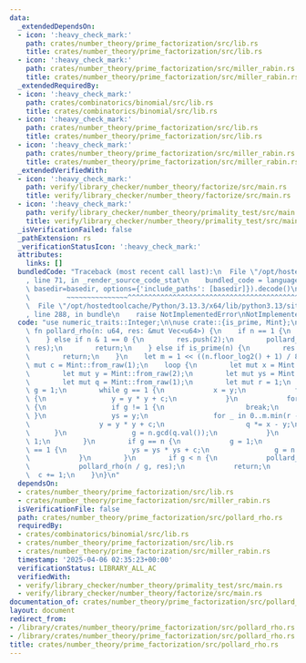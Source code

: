 ```yaml
---
data:
  _extendedDependsOn:
  - icon: ':heavy_check_mark:'
    path: crates/number_theory/prime_factorization/src/lib.rs
    title: crates/number_theory/prime_factorization/src/lib.rs
  - icon: ':heavy_check_mark:'
    path: crates/number_theory/prime_factorization/src/miller_rabin.rs
    title: crates/number_theory/prime_factorization/src/miller_rabin.rs
  _extendedRequiredBy:
  - icon: ':heavy_check_mark:'
    path: crates/combinatorics/binomial/src/lib.rs
    title: crates/combinatorics/binomial/src/lib.rs
  - icon: ':heavy_check_mark:'
    path: crates/number_theory/prime_factorization/src/lib.rs
    title: crates/number_theory/prime_factorization/src/lib.rs
  - icon: ':heavy_check_mark:'
    path: crates/number_theory/prime_factorization/src/miller_rabin.rs
    title: crates/number_theory/prime_factorization/src/miller_rabin.rs
  _extendedVerifiedWith:
  - icon: ':heavy_check_mark:'
    path: verify/library_checker/number_theory/factorize/src/main.rs
    title: verify/library_checker/number_theory/factorize/src/main.rs
  - icon: ':heavy_check_mark:'
    path: verify/library_checker/number_theory/primality_test/src/main.rs
    title: verify/library_checker/number_theory/primality_test/src/main.rs
  _isVerificationFailed: false
  _pathExtension: rs
  _verificationStatusIcon: ':heavy_check_mark:'
  attributes:
    links: []
  bundledCode: "Traceback (most recent call last):\n  File \"/opt/hostedtoolcache/Python/3.13.3/x64/lib/python3.13/site-packages/onlinejudge_verify/documentation/build.py\"\
    , line 71, in _render_source_code_stat\n    bundled_code = language.bundle(stat.path,\
    \ basedir=basedir, options={'include_paths': [basedir]}).decode()\n          \
    \         ~~~~~~~~~~~~~~~^^^^^^^^^^^^^^^^^^^^^^^^^^^^^^^^^^^^^^^^^^^^^^^^^^^^^^^^^^^^^^^^^^\n\
    \  File \"/opt/hostedtoolcache/Python/3.13.3/x64/lib/python3.13/site-packages/onlinejudge_verify/languages/rust.py\"\
    , line 288, in bundle\n    raise NotImplementedError\nNotImplementedError\n"
  code: "use numeric_traits::Integer;\n\nuse crate::{is_prime, Mint};\n\npub(crate)\
    \ fn pollard_rho(n: u64, res: &mut Vec<u64>) {\n    if n == 1 {\n        return;\n\
    \    } else if n & 1 == 0 {\n        res.push(2);\n        pollard_rho(n >> 1,\
    \ res);\n        return;\n    } else if is_prime(n) {\n        res.push(n);\n\
    \        return;\n    }\n    let m = 1 << ((n.floor_log2() + 1) / 8);\n    let\
    \ mut c = Mint::from_raw(1);\n    loop {\n        let mut x = Mint::from_raw(1);\n\
    \        let mut y = Mint::from_raw(2);\n        let mut ys = Mint::from_raw(1);\n\
    \        let mut q = Mint::from_raw(1);\n        let mut r = 1;\n        let mut\
    \ g = 1;\n        while g == 1 {\n            x = y;\n            for _ in 0..r\
    \ {\n                y = y * y + c;\n            }\n            for k in (0..r).step_by(m)\
    \ {\n                if g != 1 {\n                    break;\n               \
    \ }\n                ys = y;\n                for _ in 0..m.min(r - k) {\n   \
    \                 y = y * y + c;\n                    q *= x - y;\n          \
    \      }\n                g = n.gcd(q.val());\n            }\n            r <<=\
    \ 1;\n        }\n        if g == n {\n            g = 1;\n            while g\
    \ == 1 {\n                ys = ys * ys + c;\n                g = n.gcd((x - ys).val());\n\
    \            }\n        }\n        if g < n {\n            pollard_rho(g, res);\n\
    \            pollard_rho(n / g, res);\n            return;\n        }\n      \
    \  c += 1;\n    }\n}\n"
  dependsOn:
  - crates/number_theory/prime_factorization/src/lib.rs
  - crates/number_theory/prime_factorization/src/miller_rabin.rs
  isVerificationFile: false
  path: crates/number_theory/prime_factorization/src/pollard_rho.rs
  requiredBy:
  - crates/combinatorics/binomial/src/lib.rs
  - crates/number_theory/prime_factorization/src/lib.rs
  - crates/number_theory/prime_factorization/src/miller_rabin.rs
  timestamp: '2025-04-06 02:35:23+00:00'
  verificationStatus: LIBRARY_ALL_AC
  verifiedWith:
  - verify/library_checker/number_theory/primality_test/src/main.rs
  - verify/library_checker/number_theory/factorize/src/main.rs
documentation_of: crates/number_theory/prime_factorization/src/pollard_rho.rs
layout: document
redirect_from:
- /library/crates/number_theory/prime_factorization/src/pollard_rho.rs
- /library/crates/number_theory/prime_factorization/src/pollard_rho.rs.html
title: crates/number_theory/prime_factorization/src/pollard_rho.rs
---
```

